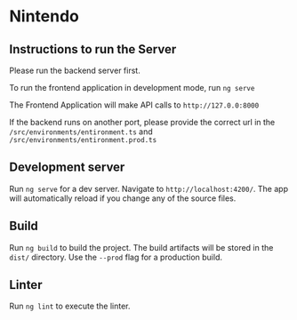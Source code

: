 # Nintendo

## Instructions to run the Server

Please run the backend server first.

To run the frontend application in development mode, run `ng serve`

The Frontend Application will make API calls to `http://127.0.0:8000`

If the backend runs on another port, please provide the correct url in the  `/src/environments/entironment.ts` and  `/src/environments/entironment.prod.ts` 

## Development server

Run `ng serve` for a dev server. Navigate to `http://localhost:4200/`. The app will automatically reload if you change any of the source files.

## Build

Run `ng build` to build the project. The build artifacts will be stored in the `dist/` directory. Use the `--prod` flag for a production build.

## Linter

Run `ng lint` to execute the linter.
